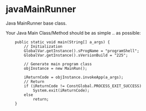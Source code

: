 # javaMainRunner
Java MainRunner base class.

Your Java Main Class/Method should be as simple .. as possible:

```
    public static void main(String[] a_args) {
        // Initialization
        GlobalVar.getInstance().sProgName = "programShell";
        GlobalVar.getInstance().sVersionBuild = "225";

        // Generate main program class
        objInstance = new MainRun();

        iReturnCode = objInstance.invokeApp(a_args);
        // Return
        if (iReturnCode != ConstGlobal.PROCESS_EXIT_SUCCESS)
            System.exit(iReturnCode);
        else
            return;
    }
```

